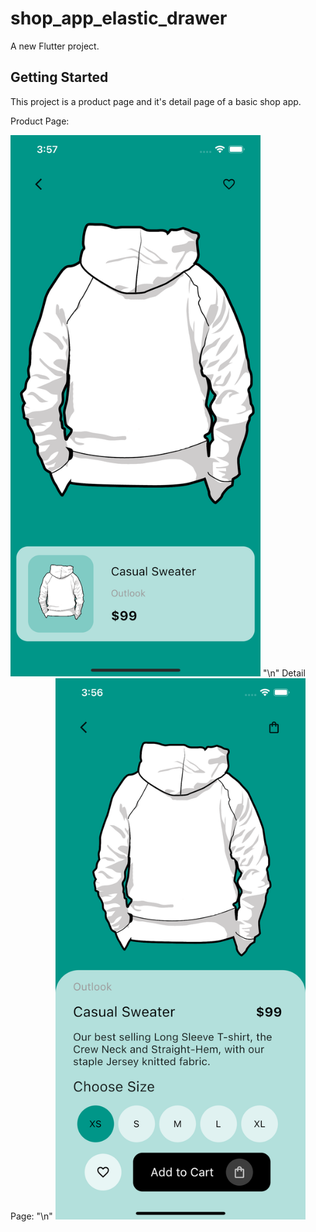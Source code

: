 # shop_app_elastic_drawer

A new Flutter project.

## Getting Started

This project is a product page and it's detail page of a basic shop app.

Product Page:

<img src="ScreenShots/product_page.jpg" alt="a" width="400"/>
"\n"
Detail Page:
"\n"  
<img src="ScreenShots/detail_page.jpg" alt="a" width="400"/>

